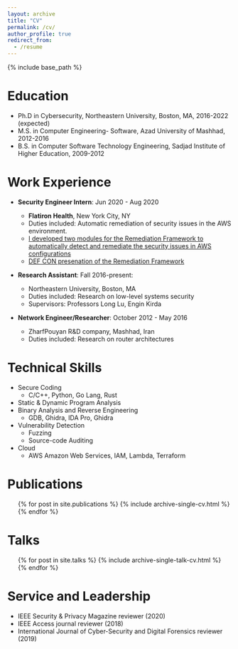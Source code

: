 ```yaml
---
layout: archive
title: "CV"
permalink: /cv/
author_profile: true
redirect_from:
  - /resume
---
```


{% include base_path %}

Education
======
* Ph.D in Cybersecurity, Northeastern University, Boston, MA, 2016-2022 (expected)
* M.S. in Computer Engineering- Software, Azad University of Mashhad, 2012-2016
* B.S. in Computer Software Technology Engineering, Sadjad Institute of Higher Education, 2009-2012

Work Experience
======
* **Security Engineer Intern**: Jun 2020 - Aug 2020
  * **Flatiron Health**, New York City, NY
  * Duties included: Automatic remediation of security issues in the AWS environment.
  * [I developed two modules for the Remediation Framework to automatically detect and remediate the security issues in AWS configurations](https://github.com/flatironhealth/aws-remediation-framework)
  * [DEF CON presenation of the Remediation Framework](https://youtu.be/R0IsUsQDYN4?t=57)
  
* **Research Assistant**: Fall 2016-present: 
  * Northeastern University, Boston, MA
  * Duties included: Research on low-level systems security
  * Supervisors: Professors Long Lu, Engin Kirda

* **Network Engineer/Researcher**: October 2012 - May 2016
  * ZharfPouyan R&D company, Mashhad, Iran
  * Duties included: Research on router architectures 
  


 Technical Skills
======
* Secure Coding
  * C/C++, Python, Go Lang, Rust 
* Static & Dynamic Program Analysis
* Binary Analysis and Reverse Engineering
  * GDB, Ghidra, IDA Pro, Ghidra
* Vulnerability Detection
  * Fuzzing
  * Source-code Auditing
* Cloud 
  * AWS Amazon Web Services, IAM, Lambda, Terraform

Publications
======
  <ul>{% for post in site.publications %}
    {% include archive-single-cv.html %}
  {% endfor %}</ul>
  
Talks
======
  <ul>{% for post in site.talks %}
    {% include archive-single-talk-cv.html %}
  {% endfor %}</ul>

Service and Leadership
======
  * IEEE Security & Privacy Magazine reviewer (2020)
  * IEEE Access journal reviewer (2018)
  * International Journal of Cyber-Security and Digital Forensics reviewer (2019) 
